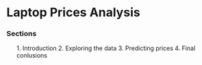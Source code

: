 # Laptop Prices Analysis
### Sections
<ul>
  1. Introduction
  2. Exploring the data
  3. Predicting prices
  4. Final conlusions
</ul>
